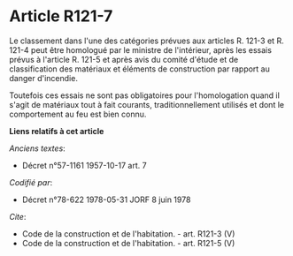 # Article R121-7

Le classement dans l'une des catégories prévues aux articles R. 121-3 et R. 121-4 peut être homologué par le ministre de
l'intérieur, après les essais prévus à l'article R. 121-5 et après avis du comité d'étude et de classification des matériaux
et éléments de construction par rapport au danger d'incendie. 

Toutefois ces essais ne sont pas obligatoires pour l'homologation quand il s'agit de matériaux tout à fait courants,
traditionnellement utilisés et dont le comportement au feu est bien connu.

**Liens relatifs à cet article**

_Anciens textes_:

  - Décret n°57-1161 1957-10-17 art. 7

_Codifié par_:

  - Décret n°78-622 1978-05-31 JORF 8 juin 1978

_Cite_:

  - Code de la construction et de l'habitation. - art. R121-3 (V)
  - Code de la construction et de l'habitation. - art. R121-5 (V)
